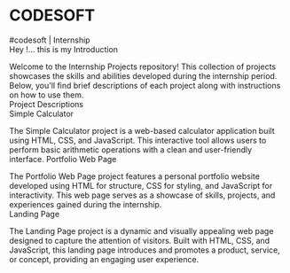 # CODESOFT
#codesoft | Internship<br>
Hey !... this is my 
Introduction

Welcome to the Internship Projects repository! This collection of projects showcases the skills and abilities developed during the internship period. Below, you'll find brief descriptions of each project along with instructions on how to use them.<br>
Project Descriptions<br>
Simple Calculator<br>

The Simple Calculator project is a web-based calculator application built using HTML, CSS, and JavaScript. This interactive tool allows users to perform basic arithmetic operations with a clean and user-friendly interface.
Portfolio Web Page<br>

The Portfolio Web Page project features a personal portfolio website developed using HTML for structure, CSS for styling, and JavaScript for interactivity. This web page serves as a showcase of skills, projects, and experiences gained during the internship.<br>
Landing Page<br>

The Landing Page project is a dynamic and visually appealing web page designed to capture the attention of visitors. Built with HTML, CSS, and JavaScript, this landing page introduces and promotes a product, service, or concept, providing an engaging user experience.<br>
